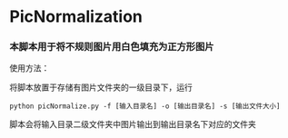 # PicNormalization

### 本脚本用于将不规则图片用白色填充为正方形图片

使用方法：

将脚本放置于存储有图片文件夹的一级目录下，运行

```
python picNormalize.py -f [输入目录名] -o [输出目录名] -s [输出文件大小]
```

脚本会将输入目录二级文件夹中图片输出到输出目录名下对应的文件夹